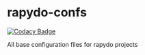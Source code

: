 # rapydo-confs #

[![Codacy Badge](https://api.codacy.com/project/badge/Grade/dfc987c458b0437a89c76dd5b36d1dad)](https://app.codacy.com/app/rapydo/rapydo-confs?utm_source=github.com&utm_medium=referral&utm_content=rapydo/rapydo-confs&utm_campaign=Badge_Grade_Dashboard)

All base configuration files for rapydo projects
